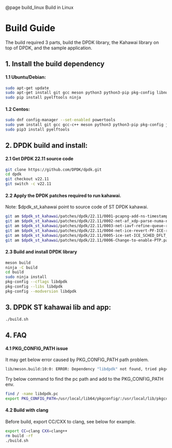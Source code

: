 @page build_linux Build in Linux
# Build Guide

The build required 3 parts, build the DPDK library, the Kahawai library on top of DPDK, and the sample application.

## 1. Install the build dependency
#### 1.1 Ubuntu/Debian:
```bash
sudo apt-get update
sudo apt-get install git gcc meson python3 python3-pip pkg-config libnuma-dev libjson-c-dev libpcap-dev libgtest-dev libsdl2-dev libsdl2-ttf-dev libssl-dev
sudo pip install pyelftools ninja
```
#### 1.2 Centos:
```bash
sudo dnf config-manager --set-enabled powertools
sudo yum install git gcc gcc-c++ meson python3 python3-pip pkg-config json-c-devel libpcap-devel gtest-devel SDL2-devel openssl-devel numactl-devel libasan
sudo pip3 install pyelftools
```

## 2. DPDK build and install:

#### 2.1 Get DPDK 22.11 source code
```bash
git clone https://github.com/DPDK/dpdk.git
cd dpdk
git checkout v22.11
git switch -c v22.11
```

#### 2.2 Apply the DPDK patches required to run kahawai.
Note: $dpdk_st_kahawai point to source code of ST DPDK kahawai.
```bash
git am $dpdk_st_kahawai/patches/dpdk/22.11/0001-pcapng-add-ns-timestamp-for-copy-api.patch
git am $dpdk_st_kahawai/patches/dpdk/22.11/0002-net-af_xdp-parse-numa-node-id-from-sysfs.patch
git am $dpdk_st_kahawai/patches/dpdk/22.11/0003-net-iavf-refine-queue-rate-limit-configure.patch
git am $dpdk_st_kahawai/patches/dpdk/22.11/0004-net-ice-revert-PF-ICE-rate-limit-to-non-queue-group-.patch
git am $dpdk_st_kahawai/patches/dpdk/22.11/0005-ice-set-ICE_SCHED_DFLT_BURST_SIZE-to-2048.patch
git am $dpdk_st_kahawai/patches/dpdk/22.11/0006-Change-to-enable-PTP.patch
```

#### 2.3 Build and install DPDK library
```bash
meson build
ninja -C build
cd build
sudo ninja install
pkg-config --cflags libdpdk
pkg-config --libs libdpdk
pkg-config --modversion libdpdk
```

## 3. DPDK ST kahawai lib and app:
```bash
./build.sh
```

## 4. FAQ
#### 4.1 PKG_CONFIG_PATH issue
It may get below error caused by PKG_CONFIG_PATH path problem.
```bash
lib/meson.build:10:0: ERROR: Dependency "libdpdk" not found, tried pkgconfig
```
Try below command to find the pc path and add to the PKG_CONFIG_PATH env.
```bash
find / -name libdpdk.pc
export PKG_CONFIG_PATH=/usr/local/lib64/pkgconfig/:/usr/local/lib/pkgconfig/
```

#### 4.2 Build with clang
Before build, export CC/CXX to clang, see below for example.
```bash
export CC=clang CXX=clang++
rm build -rf
./build.sh
```
